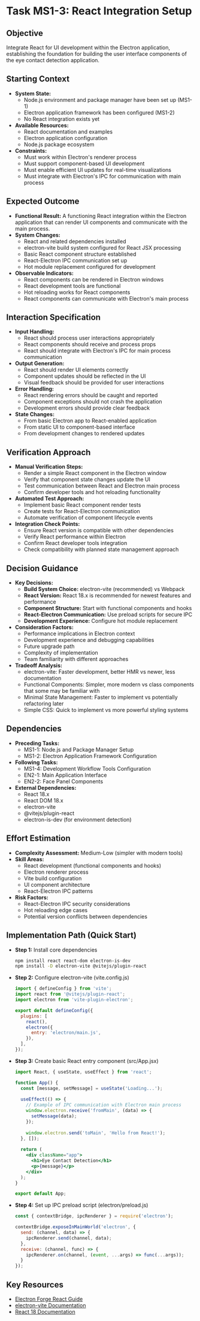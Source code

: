 # Task MS1-3: React Integration Setup

## Objective
Integrate React for UI development within the Electron application, establishing the foundation for building the user interface components of the eye contact detection application.

## Starting Context
- **System State:** 
  - Node.js environment and package manager have been set up (MS1-1)
  - Electron application framework has been configured (MS1-2)
  - No React integration exists yet
- **Available Resources:** 
  - React documentation and examples
  - Electron application configuration
  - Node.js package ecosystem
- **Constraints:** 
  - Must work within Electron's renderer process
  - Must support component-based UI development
  - Must enable efficient UI updates for real-time visualizations
  - Must integrate with Electron's IPC for communication with main process

## Expected Outcome
- **Functional Result:** A functioning React integration within the Electron application that can render UI components and communicate with the main process.
- **System Changes:** 
  - React and related dependencies installed
  - electron-vite build system configured for React JSX processing
  - Basic React component structure established
  - React-Electron IPC communication set up
  - Hot module replacement configured for development
- **Observable Indicators:** 
  - React components can be rendered in Electron windows
  - React development tools are functional
  - Hot reloading works for React components
  - React components can communicate with Electron's main process

## Interaction Specification
- **Input Handling:** 
  - React should process user interactions appropriately
  - React components should receive and process props
  - React should integrate with Electron's IPC for main process communication
- **Output Generation:** 
  - React should render UI elements correctly
  - Component updates should be reflected in the UI
  - Visual feedback should be provided for user interactions
- **Error Handling:** 
  - React rendering errors should be caught and reported
  - Component exceptions should not crash the application
  - Development errors should provide clear feedback
- **State Changes:** 
  - From basic Electron app to React-enabled application
  - From static UI to component-based interface
  - From development changes to rendered updates

## Verification Approach
- **Manual Verification Steps:** 
  - Render a simple React component in the Electron window
  - Verify that component state changes update the UI
  - Test communication between React and Electron main process
  - Confirm developer tools and hot reloading functionality
- **Automated Test Approach:** 
  - Implement basic React component render tests
  - Create tests for React-Electron communication
  - Automate verification of component lifecycle events
- **Integration Check Points:** 
  - Ensure React version is compatible with other dependencies
  - Verify React performance within Electron
  - Confirm React developer tools integration
  - Check compatibility with planned state management approach

## Decision Guidance
- **Key Decisions:** 
  - **Build System Choice:** electron-vite (recommended) vs Webpack
  - **React Version:** React 18.x is recommended for newest features and performance
  - **Component Structure:** Start with functional components and hooks
  - **React-Electron Communication:** Use preload scripts for secure IPC
  - **Development Experience:** Configure hot module replacement
- **Consideration Factors:** 
  - Performance implications in Electron context
  - Development experience and debugging capabilities
  - Future upgrade path
  - Complexity of implementation
  - Team familiarity with different approaches
- **Tradeoff Analysis:** 
  - electron-vite: Faster development, better HMR vs newer, less documentation
  - Functional Components: Simpler, more modern vs class components that some may be familiar with
  - Minimal State Management: Faster to implement vs potentially refactoring later
  - Simple CSS: Quick to implement vs more powerful styling systems

## Dependencies
- **Preceding Tasks:** 
  - MS1-1: Node.js and Package Manager Setup
  - MS1-2: Electron Application Framework Configuration
- **Following Tasks:** 
  - MS1-4: Development Workflow Tools Configuration
  - EN2-1: Main Application Interface
  - EN2-2: Face Panel Components
- **External Dependencies:** 
  - React 18.x
  - React DOM 18.x
  - electron-vite
  - @vitejs/plugin-react
  - electron-is-dev (for environment detection)

## Effort Estimation
- **Complexity Assessment:** Medium-Low (simpler with modern tools)
- **Skill Areas:** 
  - React development (functional components and hooks)
  - Electron renderer process
  - Vite build configuration
  - UI component architecture
  - React-Electron IPC patterns
- **Risk Factors:** 
  - React-Electron IPC security considerations
  - Hot reloading edge cases
  - Potential version conflicts between dependencies

## Implementation Path (Quick Start)
- **Step 1:** Install core dependencies
  ```bash
  npm install react react-dom electron-is-dev
  npm install -D electron-vite @vitejs/plugin-react
  ```

- **Step 2:** Configure electron-vite (vite.config.js)
  ```javascript
  import { defineConfig } from 'vite';
  import react from '@vitejs/plugin-react';
  import electron from 'vite-plugin-electron';

  export default defineConfig({
    plugins: [
      react(),
      electron({
        entry: 'electron/main.js',
      }),
    ],
  });
  ```

- **Step 3:** Create basic React entry component (src/App.jsx)
  ```jsx
  import React, { useState, useEffect } from 'react';

  function App() {
    const [message, setMessage] = useState('Loading...');
    
    useEffect(() => {
      // Example of IPC communication with Electron main process
      window.electron.receive('fromMain', (data) => {
        setMessage(data);
      });
      
      window.electron.send('toMain', 'Hello from React!');
    }, []);
    
    return (
      <div className="app">
        <h1>Eye Contact Detection</h1>
        <p>{message}</p>
      </div>
    );
  }

  export default App;
  ```

- **Step 4:** Set up IPC preload script (electron/preload.js)
  ```javascript
  const { contextBridge, ipcRenderer } = require('electron');

  contextBridge.exposeInMainWorld('electron', {
    send: (channel, data) => {
      ipcRenderer.send(channel, data);
    },
    receive: (channel, func) => {
      ipcRenderer.on(channel, (event, ...args) => func(...args));
    }
  });
  ```

## Key Resources
- [Electron Forge React Guide](https://www.electronforge.io/guides/framework-integration/react)
- [electron-vite Documentation](https://electron-vite.github.io/)
- [React 18 Documentation](https://react.dev/)
